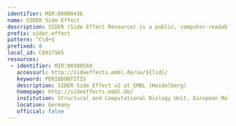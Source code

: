 ```yaml
---
identifier: MIR:00000436
name: SIDER Side Effect
description: SIDER (Side Effect Resource) is a public, computer-readable side effect resource that connects drugs to side effect terms. It aggregates dispersed public information on side effects. This collection references side effects of drugs as referenced in SIDER.
prefix: sider.effect
pattern: ^C\d+$
prefixed: 0
local_id: C0017565
resources:
 - identifier: MIR:00100560
   accessurl: http://sideeffects.embl.de/se/${lid}/
   keyword: PERIODONTITIS
   description: SIDER Side Effect v2 at EMBL (Heidelberg)
   homepage: http://sideeffects.embl.de/
   institution: Structural and Computational Biology Unit, European Molecular Biology Laboratory, Heidelberg
   location: Germany
   official: false
---
```

